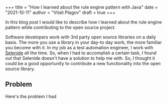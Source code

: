 +++
title = "How I learned about the rule engine pattern with Java"
date = "2021-10-11"
author = "Vitali Plagov"
draft = true
+++

In this blog post I would like to describe how I learned about the rule engine pattern while contributing to the
open source project.
<!--more-->

Software developers work with 3rd party open source libraries on a daily basis. The more you use a library in your 
day-to day work, the more familiar you become with it. In my job as a test automation engineer, I work with 
[Selenide](https://github.com/selenide/selenide) all the time. So, when I had to accomplish a certain task, I found 
out that Selenide doesn't have a solution to help me with. So, I thought it could be a good opportunity to contribute 
a new functionality into the open source library.

## Problem

Here's the problem I had
